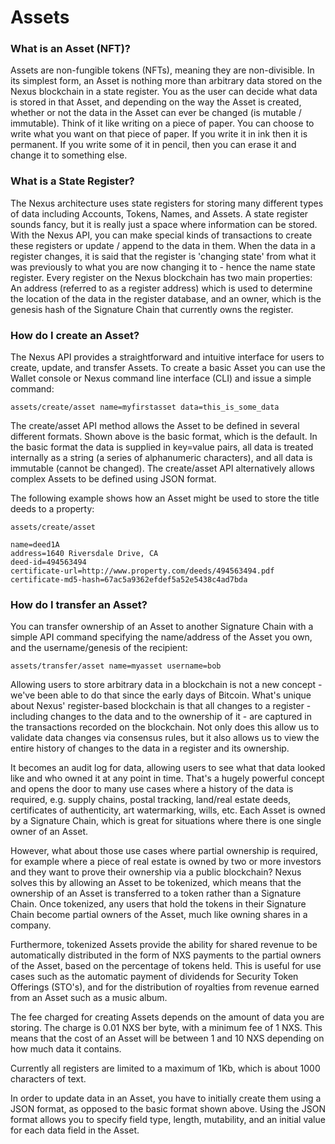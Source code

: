 # Assets

### **What is an Asset (NFT)?**

Assets are non-fungible tokens (NFTs), meaning they are non-divisible. In its simplest form, an Asset is nothing more than arbitrary data stored on the Nexus blockchain in a state register. You as the user can decide what data is stored in that Asset, and depending on the way the Asset is created, whether or not the data in the Asset can ever be changed (is mutable / immutable). Think of it like writing on a piece of paper. You can choose to write what you want on that piece of paper. If you write it in ink then it is permanent. If you write some of it in pencil, then you can erase it and change it to something else.

### **What is a State Register?**

The Nexus architecture uses state registers for storing many different types of data including Accounts, Tokens, Names, and Assets. A state register sounds fancy, but it is really just a space where information can be stored. With the Nexus API, you can make special kinds of transactions to create these registers or update / append to the data in them. When the data in a register changes, it is said that the register is 'changing state' from what it was previously to what you are now changing it to - hence the name state register. Every register on the Nexus blockchain has two main properties: An address (referred to as a register address) which is used to determine the location of the data in the register database, and an owner, which is the genesis hash of the Signature Chain that currently owns the register.

### **How do I create an Asset?**

The Nexus API provides a straightforward and intuitive interface for users to create, update, and transfer Assets. To create a basic Asset you can use the Wallet console or Nexus command line interface (CLI) and issue a simple command:

`assets/create/asset name=myfirstasset data=this_is_some_data`

The create/asset API method allows the Asset to be defined in several different formats. Shown above is the basic format, which is the default. In the basic format the data is supplied in key=value pairs, all data is treated internally as a string (a series of alphanumeric characters), and all data is immutable (cannot be changed). The create/asset API alternatively allows complex Assets to be defined using JSON format.

The following example shows how an Asset might be used to store the title deeds to a property:

`assets/create/asset`

`name=deed1A`\
`address=1640 Riversdale Drive, CA`\
`deed-id=494563494`\
`certificate-url=http://www.property.com/deeds/494563494.pdf`\
`certificate-md5-hash=67ac5a9362efdef5a52e5438c4ad7bda`

### **How do I transfer an Asset?**

You can transfer ownership of an Asset to another Signature Chain with a simple API command specifying the name/address of the Asset you own, and the username/genesis of the recipient:

`assets/transfer/asset name=myasset username=bob`

Allowing users to store arbitrary data in a blockchain is not a new concept - we've been able to do that since the early days of Bitcoin. What's unique about Nexus' register-based blockchain is that all changes to a register - including changes to the data and to the ownership of it - are captured in the transactions recorded on the blockchain. Not only does this allow us to validate data changes via consensus rules, but it also allows us to view the entire history of changes to the data in a register and its ownership.

It becomes an audit log for data, allowing users to see what that data looked like and who owned it at any point in time. That's a hugely powerful concept and opens the door to many use cases where a history of the data is required, e.g. supply chains, postal tracking, land/real estate deeds, certificates of authenticity, art watermarking, wills, etc. Each Asset is owned by a Signature Chain, which is great for situations where there is one single owner of an Asset.

However, what about those use cases where partial ownership is required, for example where a piece of real estate is owned by two or more investors and they want to prove their ownership via a public blockchain? Nexus solves this by allowing an Asset to be tokenized, which means that the ownership of an Asset is transferred to a token rather than a Signature Chain. Once tokenized, any users that hold the tokens in their Signature Chain become partial owners of the Asset, much like owning shares in a company.

Furthermore, tokenized Assets provide the ability for shared revenue to be automatically distributed in the form of NXS payments to the partial owners of the Asset, based on the percentage of tokens held. This is useful for use cases such as the automatic payment of dividends for Security Token Offerings (STO's), and for the distribution of royalties from revenue earned from an Asset such as a music album.

The fee charged for creating Assets depends on the amount of data you are storing. The charge is 0.01 NXS ber byte, with a minimum fee of 1 NXS. This means that the cost of an Asset will be between 1 and 10 NXS depending on how much data it contains.

Currently all registers are limited to a maximum of 1Kb, which is about 1000 characters of text.

In order to update data in an Asset, you have to initially create them using a JSON format, as opposed to the basic format shown above. Using the JSON format allows you to specify field type, length, mutability, and an initial value for each data field in the Asset.
